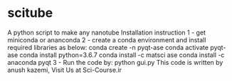 # scitube
A python script to make any nanotube
Installation instruction
1 - get miniconda or ananconda
2 - create a conda environment and install required libraries as below:
    conda create -n pyqt-ase
    conda activate pyqt-ase
    conda install python=3.6.7
    conda install -c matsci ase
    conda install -c anaconda pyqt
3 - Run the code by:
    python gui.py
This code is written by anush kazemi, Visit Us at Sci-Course.ir
